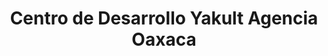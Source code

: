 ---
title: "Centro de Desarrollo Yakult Agencia Oaxaca"
url: /oaxaca-de-juarez/centro-de-desarrollo-yakult-agencia-oaxaca/
shop: lácteos
---